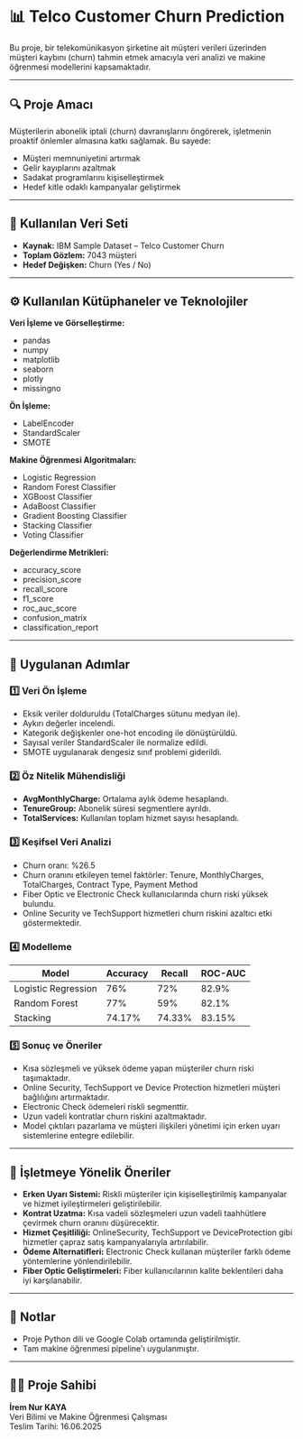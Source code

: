 # 📊 Telco Customer Churn Prediction

Bu proje, bir telekomünikasyon şirketine ait müşteri verileri üzerinden müşteri kaybını (churn) tahmin etmek amacıyla veri analizi ve makine öğrenmesi modellerini kapsamaktadır.

---

## 🔍 Proje Amacı

Müşterilerin abonelik iptali (churn) davranışlarını öngörerek, işletmenin proaktif önlemler almasına katkı sağlamak. Bu sayede:

- Müşteri memnuniyetini artırmak
- Gelir kayıplarını azaltmak
- Sadakat programlarını kişiselleştirmek
- Hedef kitle odaklı kampanyalar geliştirmek

---

## 📂 Kullanılan Veri Seti

- **Kaynak:** IBM Sample Dataset – Telco Customer Churn
- **Toplam Gözlem:** 7043 müşteri
- **Hedef Değişken:** Churn (Yes / No)

---

## ⚙️ Kullanılan Kütüphaneler ve Teknolojiler

**Veri İşleme ve Görselleştirme:**
- pandas
- numpy
- matplotlib
- seaborn
- plotly
- missingno

**Ön İşleme:**
- LabelEncoder
- StandardScaler
- SMOTE

**Makine Öğrenmesi Algoritmaları:**
- Logistic Regression
- Random Forest Classifier
- XGBoost Classifier
- AdaBoost Classifier
- Gradient Boosting Classifier
- Stacking Classifier
- Voting Classifier

**Değerlendirme Metrikleri:**
- accuracy_score
- precision_score
- recall_score
- f1_score
- roc_auc_score
- confusion_matrix
- classification_report

---

## 🔧 Uygulanan Adımlar

### 1️⃣ Veri Ön İşleme

- Eksik veriler dolduruldu (TotalCharges sütunu medyan ile).
- Aykırı değerler incelendi.
- Kategorik değişkenler one-hot encoding ile dönüştürüldü.
- Sayısal veriler StandardScaler ile normalize edildi.
- SMOTE uygulanarak dengesiz sınıf problemi giderildi.

### 2️⃣ Öz Nitelik Mühendisliği

- **AvgMonthlyCharge:** Ortalama aylık ödeme hesaplandı.
- **TenureGroup:** Abonelik süresi segmentlere ayrıldı.
- **TotalServices:** Kullanılan toplam hizmet sayısı hesaplandı.

### 3️⃣ Keşifsel Veri Analizi

- Churn oranı: %26.5
- Churn oranını etkileyen temel faktörler: Tenure, MonthlyCharges, TotalCharges, Contract Type, Payment Method
- Fiber Optic ve Electronic Check kullanıcılarında churn riski yüksek bulundu.
- Online Security ve TechSupport hizmetleri churn riskini azaltıcı etki göstermektedir.

### 4️⃣ Modelleme

| Model | Accuracy | Recall | ROC-AUC |
|---|---|---|---|
| Logistic Regression | 76% | 72% | 82.9% |
| Random Forest | 77% | 59% | 82.1% |
| Stacking | 74.17% | 74.33% | 83.15% |

### 5️⃣ Sonuç ve Öneriler

- Kısa sözleşmeli ve yüksek ödeme yapan müşteriler churn riski taşımaktadır.
- Online Security, TechSupport ve Device Protection hizmetleri müşteri bağlılığını artırmaktadır.
- Electronic Check ödemeleri riskli segmenttir.
- Uzun vadeli kontratlar churn riskini azaltmaktadır.
- Model çıktıları pazarlama ve müşteri ilişkileri yönetimi için erken uyarı sistemlerine entegre edilebilir.

---

## 🚀 İşletmeye Yönelik Öneriler

- **Erken Uyarı Sistemi:** Riskli müşteriler için kişiselleştirilmiş kampanyalar ve hizmet iyileştirmeleri geliştirilebilir.
- **Kontrat Uzatma:** Kısa vadeli sözleşmeleri uzun vadeli taahhütlere çevirmek churn oranını düşürecektir.
- **Hizmet Çeşitliliği:** OnlineSecurity, TechSupport ve DeviceProtection gibi hizmetler çapraz satış kampanyalarıyla artırılabilir.
- **Ödeme Alternatifleri:** Electronic Check kullanan müşteriler farklı ödeme yöntemlerine yönlendirilebilir.
- **Fiber Optic Geliştirmeleri:** Fiber kullanıcılarının kalite beklentileri daha iyi karşılanabilir.

---

## 📌 Notlar

- Proje Python dili ve Google Colab ortamında geliştirilmiştir.
- Tam makine öğrenmesi pipeline'ı uygulanmıştır.

---

## 👩‍💻 Proje Sahibi

**İrem Nur KAYA**  
Veri Bilimi ve Makine Öğrenmesi Çalışması  
Teslim Tarihi: 16.06.2025
